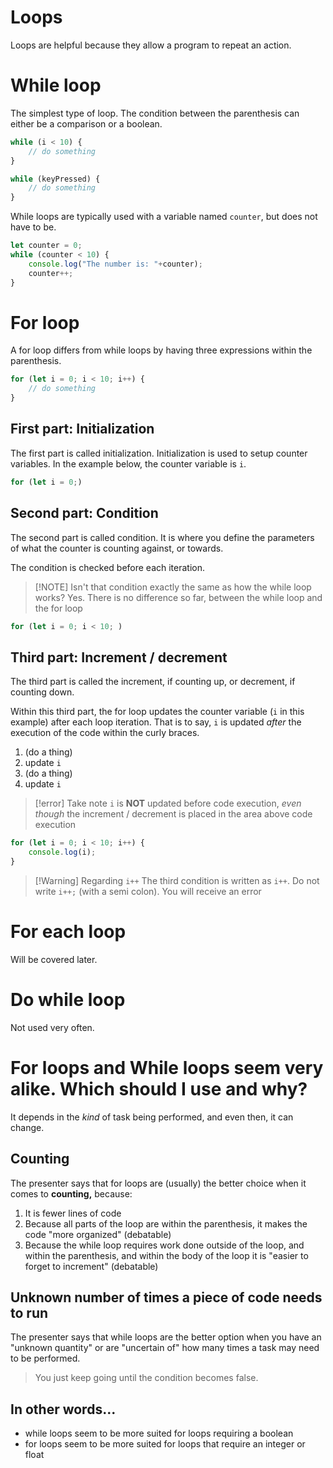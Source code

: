 # Loops
Loops are helpful because they allow a program to repeat an action.
# While loop
The simplest type of loop. The condition between the parenthesis can either be a comparison or a boolean.

```js
while (i < 10) {
	// do something
}
```

```js
while (keyPressed) {
	// do something
}
```

While loops are typically used with a variable named `counter`, but does not have to be.

```js
let counter = 0;
while (counter < 10) {
	console.log("The number is: "+counter);
	counter++;
}
```

# For loop

A for loop differs from while loops by having three expressions within the parenthesis.

```js
for (let i = 0; i < 10; i++) {
	// do something
}
```

## First part: Initialization
The first part is called initialization. Initialization is used to setup counter variables. In the example below, the counter variable is `i`.

```js
for (let i = 0;)
```

## Second part: Condition
The second part is called condition. It is where you define the parameters of what the counter is counting against, or towards.

The condition is checked before each iteration. 

> [!NOTE] Isn't that condition exactly the same as how the while loop works?
> Yes. There is no difference so far, between the while loop and the for loop

```js
for (let i = 0; i < 10; )
```

## Third part: Increment / decrement
The third part is called the increment, if counting up, or decrement, if counting down.

Within this third part, the for loop updates the counter variable (`i` in this example) after each loop iteration. That is to say, `i` is updated *after* the execution of the code within the curly braces. 

1. (do a thing)
2. update `i`
3. (do a thing)
4. update `i`

> [!error] Take note
> `i` is **NOT** updated before code execution, *even though* the increment / decrement is placed in the area above code execution

```js
for (let i = 0; i < 10; i++) {
	console.log(i);
}
```

> [!Warning] Regarding `i++`
> The third condition is written as `i++`.
> Do not write `i++;` (with a semi colon). You will receive an error

# For each loop
Will be covered later.
# Do while loop
Not used very often.

# For loops and While loops seem very alike. Which should I use and why?
It depends in the *kind* of task being performed, and even then, it can change.
## Counting
The presenter says that for loops are (usually) the better choice when it comes to **counting,** because:
1. It is fewer lines of code
2. Because all parts of the loop are within the parenthesis, it makes the code "more organized" (debatable)
3. Because the while loop requires work done outside of the loop, and within the parenthesis, and within the body of the loop it is "easier to forget to increment" (debatable)
## Unknown number of times a piece of code needs to run
The presenter says that while loops are the better option when you have an "unknown quantity" or are "uncertain of" how many times a task may need to be performed.

>You just keep going until the condition becomes false.

## In other words...
* while loops seem to be more suited for loops requiring a boolean
* for loops seem to be more suited for loops that require an integer or float